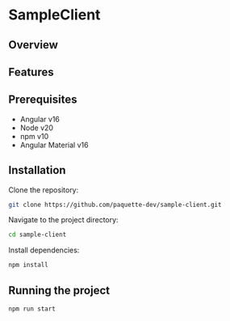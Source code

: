 # SampleClient

## Overview

## Features

## Prerequisites

- Angular v16
- Node v20
- npm v10
- Angular Material v16

## Installation

Clone the repository:

```bash
git clone https://github.com/paquette-dev/sample-client.git
```

Navigate to the project directory:

```bash
cd sample-client
```

Install dependencies:

```bash
npm install
```

## Running the project

```bash
npm run start
```
